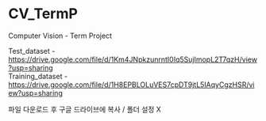 # CV_TermP
Computer Vision - Term Project

Test_dataset - https://drive.google.com/file/d/1Km4JNpkzunrntI0Iq5SujImopL2T7qzH/view?usp=sharing <br>
Training_dataset - https://drive.google.com/file/d/1H8EPBLOLuVES7cpDT9jtL5IAqyCgzHSR/view?usp=sharing

파일 다운로드 후 구글 드라이브에 복사 / 폴더 설정 X
